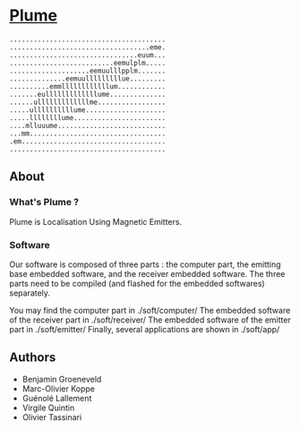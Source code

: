 # [Plume](http://www.hackster.io/plume/plume)

    ....................................... 
    ...................................eme. 
    ................................euum... 
    ..........................eemulplm..... 
    ....................eemuulllpplm....... 
    ..............eemuulllllllllue......... 
    ..........emmllllllllllllum............ 
    .......eulllllllllllllume.............. 
    ......ulllllllllllllme................. 
    .....ullllllllllume.................... 
    .....llllllllume....................... 
    ....mlluuume........................... 
    ...mm.................................. 
    .em.................................... 
    .......................................

## About

### What's Plume ?

Plume is Localisation Using Magnetic Emitters.

### Software
Our software is composed of three parts : the computer part, the emitting base embedded software, and the receiver embedded software. 
The three parts need to be compiled (and flashed for the embedded softwares) separately.

You may find the computer part in ./soft/computer/
The embedded software of the receiver part in ./soft/receiver/
The embedded software of the emitter part in ./soft/emitter/
Finally, several applications are shown in ./soft/app/

## Authors

- Benjamin Groeneveld
- Marc-Olivier Koppe
- Guénolé Lallement
- Virgile Quintin
- Olivier Tassinari